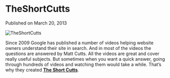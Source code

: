 # TheShortCutts

Published on March 20, 2013

![TheShortCutts](https://www.seocentury.com/blog/wp-content/uploads/2013/03/tumblr_mjz19b6RGO1rwi7j2o1_1280.jpg)

Since 2009 Google has published a number of videos helping website owners understand their site in search. And in most of the videos the questions are answered by Matt Cutts. All the videos are great and cover really useful subjects. But sometimes when you want a quick answer, going through hundreds of videos and watching them would take a while. That’s why they created **[The Short Cutts](https://www.theshortcutts.com "TheShortCutts")**.
